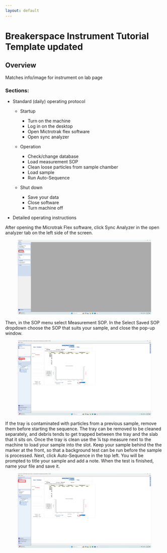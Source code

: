 ```yaml
---
layout: default
---
```

# Breakerspace Instrument Tutorial Template updated

## Overview

Matches info/image for instrument on lab page

### Sections:

* Standard (daily) operating protocol
	* Startup
		* Turn on the machine
        * Log in on the desktop
        * Open Mictrotrak flex software
        * Open sync analyzer

	* Operation
		* Check/change database
        * Load measurement SOP
        * Clean loose particles from sample chamber
        * Load sample
        * Run Auto-Sequence

	* Shut down
		* Save your data
        * Close software
        * Turn machine off

* Detailed operating instructions

After opening the Microtrak Flex software, click Sync Analyzer in the open analyzer tab on the left side of the screen.

<figure>
	<a href="../assets/img/tutorials/psa/SyncAnalayzer.png" target="_parent"><img src="../assets/img/tutorials/psa/SyncAnalayzer.png"  alt="Click Sync Analyzer"></a>
</figure>

Then, in the SOP menu select Measurement SOP. In the Select Saved SOP dropdown choose the SOP that suits your sample, and close the pop-up window.

<figure>
	<a href="../assets/img/tutorials/psa/MeasurementSOP.png" target="_parent"><img src="../assets/img/tutorials/psa/MeasurementSOP.png"  alt="Click Sync Analyzer"></a>
</figure>

 If the tray is contaminated with particles from a previous sample, remove them before starting the sequence. The tray can be removed to be cleaned separately, and debris tends to get trapped between the tray and the slab that it sits on. Once the tray is clean use the ¼ tsp measure next to the machine to load your sample into the slot. Keep your sample behind the the marker at the front, so that a background test can be run before the sample is processed. Next, click Auto-Sequence in the top left. You will be prompted to title your sample and add a note. When the test is finished, name your file and save it. 

<figure>
	<a href="../assets/img/tutorials/psa/AutoSequence.png" target="_parent"><img src="../assets/img/tutorials/psa/AutoSequence.png"  alt="Click Sync Analyzer"></a>
</figure>


